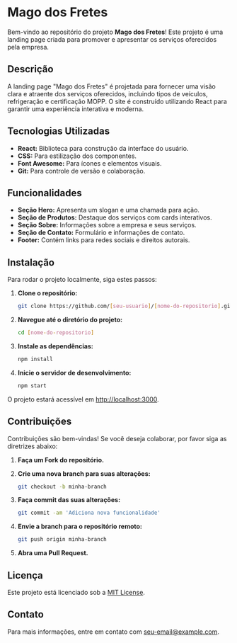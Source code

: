 # Mago dos Fretes

Bem-vindo ao repositório do projeto **Mago dos Fretes**! Este projeto é uma landing page criada para promover e apresentar os serviços oferecidos pela empresa.

## Descrição

A landing page "Mago dos Fretes" é projetada para fornecer uma visão clara e atraente dos serviços oferecidos, incluindo tipos de veículos, refrigeração e certificação MOPP. O site é construído utilizando React para garantir uma experiência interativa e moderna.

## Tecnologias Utilizadas

- **React:** Biblioteca para construção da interface do usuário.
- **CSS:** Para estilização dos componentes.
- **Font Awesome:** Para ícones e elementos visuais.
- **Git:** Para controle de versão e colaboração.

## Funcionalidades

- **Seção Hero:** Apresenta um slogan e uma chamada para ação.
- **Seção de Produtos:** Destaque dos serviços com cards interativos.
- **Seção Sobre:** Informações sobre a empresa e seus serviços.
- **Seção de Contato:** Formulário e informações de contato.
- **Footer:** Contém links para redes sociais e direitos autorais.

## Instalação

Para rodar o projeto localmente, siga estes passos:

1. **Clone o repositório:**

    ```bash
    git clone https://github.com/[seu-usuario]/[nome-do-repositorio].git
    ```

2. **Navegue até o diretório do projeto:**

    ```bash
    cd [nome-do-repositorio]
    ```

3. **Instale as dependências:**

    ```bash
    npm install
    ```

4. **Inicie o servidor de desenvolvimento:**

    ```bash
    npm start
    ```

O projeto estará acessível em [http://localhost:3000](http://localhost:3000).

## Contribuições

Contribuições são bem-vindas! Se você deseja colaborar, por favor siga as diretrizes abaixo:

1. **Faça um Fork do repositório.**
2. **Crie uma nova branch para suas alterações:**

    ```bash
    git checkout -b minha-branch
    ```

3. **Faça commit das suas alterações:**

    ```bash
    git commit -am 'Adiciona nova funcionalidade'
    ```

4. **Envie a branch para o repositório remoto:**

    ```bash
    git push origin minha-branch
    ```

5. **Abra uma Pull Request.**

## Licença

Este projeto está licenciado sob a [MIT License](LICENSE).

## Contato

Para mais informações, entre em contato com [seu-email@example.com](mailto:seu-email@example.com).

